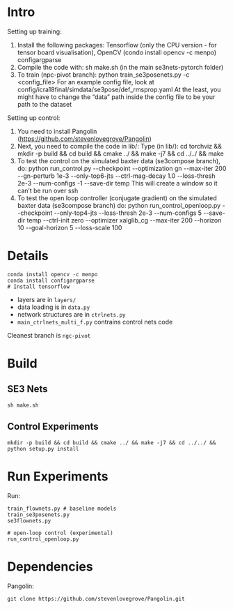 
# Intro

Setting up training:
1) Install the following packages: 
     Tensorflow (only the CPU version - for tensor board visualisation), 
     OpenCV (condo install opencv -c menpo)
     configargparse
2) Compile the code with: sh make.sh (in the main se3nets-pytorch folder)
3) To train (npc-pivot branch): python train_se3posenets.py -c <config_file>
     For an example config file, look at config/icra18final/simdata/se3pose/def_rmsprop.yaml
     At the least, you might have to change the “data” path inside the config file to be your path to the dataset

Setting up control:
1) You need to install Pangolin (https://github.com/stevenlovegrove/Pangolin)
2) Next, you need to compile the code in lib/:
     Type (in lib/): cd torchviz && mkdir -p build && cd build && cmake ../ && make -j7 && cd ../../ && make
3) To test the control on the simulated baxter data (se3compose branch), do:
     python run_control.py --checkpoint <path-to-pre-trained-se3-pose-net> --optimization gn --max-iter 200 --gn-perturb 1e-3 --only-top6-jts --ctrl-mag-decay 1.0 --loss-thresh 2e-3 --num-configs -1 --save-dir temp
     This will create a window so it can’t be run over ssh
4) To test the open loop controller (conjugate gradient) on the simulated baxter data (se3compose branch) do:
     python run_control_openloop.py --checkpoint <path-to-pre-trained-se3-pose-net> --only-top4-jts --loss-thresh 2e-3 --num-configs 5 --save-dir temp --ctrl-init zero --optimizer xalglib_cg --max-iter 200 --horizon 10 --goal-horizon 5 --loss-scale 100

# Details

```
conda install opencv -c menpo
conda install configargparse
# Install tensorflow
```

  - layers are in `layers/`
  - data loading is in `data.py`
  - network structures are in `ctrlnets.py`
  - `main_ctrlnets_multi_f.py` contrains control nets code

Cleanest branch is `ngc-pivot`

# Build

## SE3 Nets
```
sh make.sh
```

## Control Experiments
```
mkdir -p build && cd build && cmake ../ && make -j7 && cd ../../ && python setup.py install
```

# Run Experiments
Run:
```
train_flownets.py # baseline models
train_se3posenets.py
se3flownets.py

# open-loop control (experimental)
run_control_openloop.py
```
# Dependencies

Pangolin:
```
git clone https://github.com/stevenlovegrove/Pangolin.git
```

